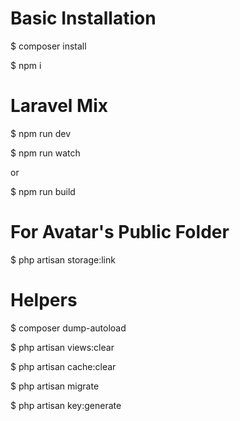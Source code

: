 # Basic Installation

$ composer install

$ npm i

# Laravel Mix

$ npm run dev 

$ npm run watch

or

$ npm run build

# For Avatar's Public Folder

$ php artisan storage:link

# Helpers

$ composer dump-autoload

$ php artisan views:clear

$ php artisan cache:clear

$ php artisan migrate

$ php artisan key:generate

